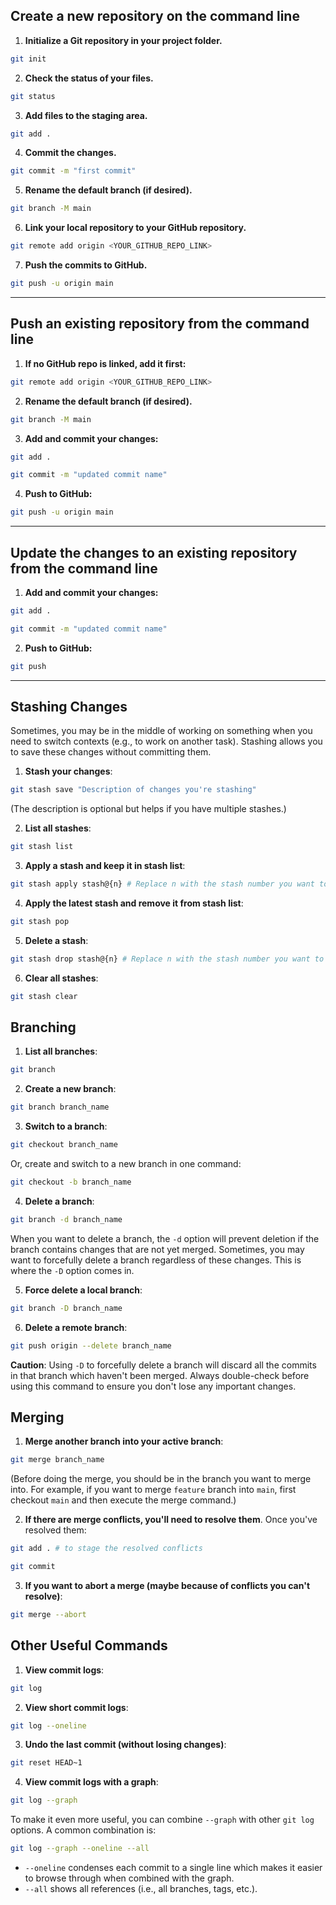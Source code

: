 ## Create a new repository on the command line

1. **Initialize a Git repository in your project folder.**

```bash
git init
```

2. **Check the status of your files.**

```bash
git status
```

3. **Add files to the staging area.**

```bash
git add .
```

4. **Commit the changes.**

```bash
git commit -m "first commit"
```

5. **Rename the default branch (if desired).**

```bash
git branch -M main
```

6. **Link your local repository to your GitHub repository.**

```bash
git remote add origin <YOUR_GITHUB_REPO_LINK>
```

7. **Push the commits to GitHub.**

```bash
git push -u origin main
```

---

## Push an existing repository from the command line

1. **If no GitHub repo is linked, add it first:**

```bash
git remote add origin <YOUR_GITHUB_REPO_LINK>
```

2. **Rename the default branch (if desired).**

```bash
git branch -M main
```

3. **Add and commit your changes:**

```bash
git add .
```

```bash
git commit -m "updated commit name"
```

4. **Push to GitHub:**

```bash
git push -u origin main
```

---

## Update the changes to an existing repository from the command line

1. **Add and commit your changes:**

```bash
git add .
```

```bash
git commit -m "updated commit name"
```

2. **Push to GitHub:**

```bash
git push
```

---

## Stashing Changes

Sometimes, you may be in the middle of working on something when you need to switch contexts (e.g., to work on another task). Stashing allows you to save these changes without committing them.

1. **Stash your changes**:

```bash
git stash save "Description of changes you're stashing"
```

(The description is optional but helps if you have multiple stashes.)

2. **List all stashes**:

```bash
git stash list
```

3. **Apply a stash and keep it in stash list**:

```bash
git stash apply stash@{n} # Replace n with the stash number you want to apply.
```

4. **Apply the latest stash and remove it from stash list**:

```bash
git stash pop
```

5. **Delete a stash**:

```bash
git stash drop stash@{n} # Replace n with the stash number you want to delete.
```

6. **Clear all stashes**:

```bash
git stash clear
```

## Branching

1. **List all branches**:

```bash
git branch
```

2. **Create a new branch**:

```bash
git branch branch_name
```

3. **Switch to a branch**:

```bash
git checkout branch_name
```

Or, create and switch to a new branch in one command:

```bash
git checkout -b branch_name
```

4. **Delete a branch**:

```bash
git branch -d branch_name
```

When you want to delete a branch, the `-d` option will prevent deletion if the branch contains changes that are not yet merged. Sometimes, you may want to forcefully delete a branch regardless of these changes. This is where the `-D` option comes in.

5. **Force delete a local branch**:

```bash
git branch -D branch_name
```

6. **Delete a remote branch**:

```bash
git push origin --delete branch_name
```

**Caution**: Using `-D` to forcefully delete a branch will discard all the commits in that branch which haven't been merged. Always double-check before using this command to ensure you don't lose any important changes.

## Merging

1. **Merge another branch into your active branch**:

```bash
git merge branch_name
```

(Before doing the merge, you should be in the branch you want to merge into. For example, if you want to merge `feature` branch into `main`, first checkout `main` and then execute the merge command.)

2. **If there are merge conflicts, you'll need to resolve them**. Once you've resolved them:

```bash
git add . # to stage the resolved conflicts
```

```bash
git commit
```

3. **If you want to abort a merge (maybe because of conflicts you can't resolve)**:

```bash
git merge --abort
```

## Other Useful Commands

1. **View commit logs**:

```bash
git log
```

2. **View short commit logs**:

```bash
git log --oneline
```

3. **Undo the last commit (without losing changes)**:

```bash
git reset HEAD~1
```

4. **View commit logs with a graph**:

```bash
git log --graph
```

To make it even more useful, you can combine `--graph` with other `git log` options. A common combination is:

```bash
git log --graph --oneline --all
```

- `--oneline` condenses each commit to a single line which makes it easier to browse through when combined with the graph.
- `--all` shows all references (i.e., all branches, tags, etc.).

